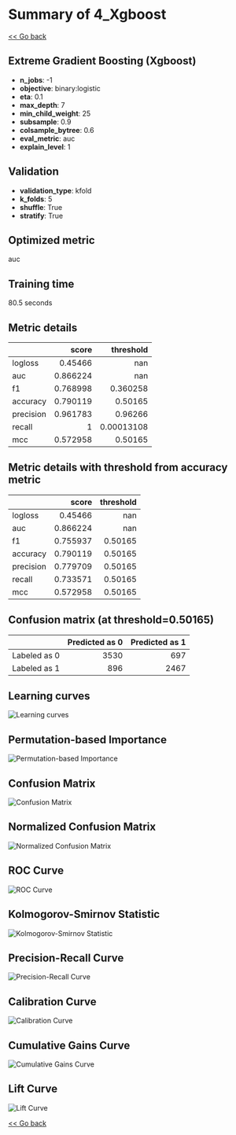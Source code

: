 # Summary of 4_Xgboost

[<< Go back](../README.md)


## Extreme Gradient Boosting (Xgboost)
- **n_jobs**: -1
- **objective**: binary:logistic
- **eta**: 0.1
- **max_depth**: 7
- **min_child_weight**: 25
- **subsample**: 0.9
- **colsample_bytree**: 0.6
- **eval_metric**: auc
- **explain_level**: 1

## Validation
 - **validation_type**: kfold
 - **k_folds**: 5
 - **shuffle**: True
 - **stratify**: True

## Optimized metric
auc

## Training time

80.5 seconds

## Metric details
|           |    score |    threshold |
|:----------|---------:|-------------:|
| logloss   | 0.45466  | nan          |
| auc       | 0.866224 | nan          |
| f1        | 0.768998 |   0.360258   |
| accuracy  | 0.790119 |   0.50165    |
| precision | 0.961783 |   0.96266    |
| recall    | 1        |   0.00013108 |
| mcc       | 0.572958 |   0.50165    |


## Metric details with threshold from accuracy metric
|           |    score |   threshold |
|:----------|---------:|------------:|
| logloss   | 0.45466  |   nan       |
| auc       | 0.866224 |   nan       |
| f1        | 0.755937 |     0.50165 |
| accuracy  | 0.790119 |     0.50165 |
| precision | 0.779709 |     0.50165 |
| recall    | 0.733571 |     0.50165 |
| mcc       | 0.572958 |     0.50165 |


## Confusion matrix (at threshold=0.50165)
|              |   Predicted as 0 |   Predicted as 1 |
|:-------------|-----------------:|-----------------:|
| Labeled as 0 |             3530 |              697 |
| Labeled as 1 |              896 |             2467 |

## Learning curves
![Learning curves](learning_curves.png)

## Permutation-based Importance
![Permutation-based Importance](permutation_importance.png)
## Confusion Matrix

![Confusion Matrix](confusion_matrix.png)


## Normalized Confusion Matrix

![Normalized Confusion Matrix](confusion_matrix_normalized.png)


## ROC Curve

![ROC Curve](roc_curve.png)


## Kolmogorov-Smirnov Statistic

![Kolmogorov-Smirnov Statistic](ks_statistic.png)


## Precision-Recall Curve

![Precision-Recall Curve](precision_recall_curve.png)


## Calibration Curve

![Calibration Curve](calibration_curve_curve.png)


## Cumulative Gains Curve

![Cumulative Gains Curve](cumulative_gains_curve.png)


## Lift Curve

![Lift Curve](lift_curve.png)



[<< Go back](../README.md)
